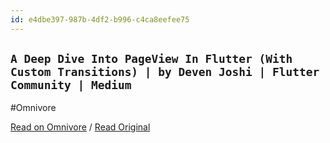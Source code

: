 ```yaml
---
id: e4dbe397-987b-4df2-b996-c4ca8eefee75
---
```


## `A Deep Dive Into PageView In Flutter (With Custom Transitions) | by Deven Joshi | Flutter Community | Medium`
#Omnivore

[Read on Omnivore](https://omnivore.app/me/a-deep-dive-into-page-view-in-flutter-with-custom-transitions-by-19043eb7cdf) / [Read Original](https://medium.com/flutter-community/a-deep-dive-into-pageview-in-flutter-with-custom-transitions-581d9ea6dded)


